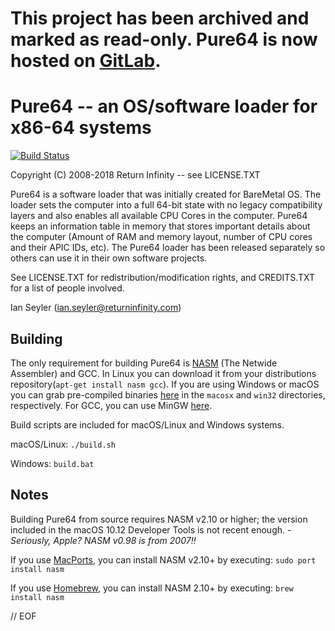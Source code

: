 # This project has been archived and marked as read-only. Pure64 is now hosted on [GitLab](https://gitlab.com/ReturnInfinity/Pure64).

# Pure64 -- an OS/software loader for x86-64 systems

[![Build Status](https://travis-ci.org/ReturnInfinity/Pure64.svg?branch=master)](https://travis-ci.org/ReturnInfinity/Pure64)

Copyright (C) 2008-2018 Return Infinity -- see LICENSE.TXT

Pure64 is a software loader that was initially created for BareMetal OS.
The loader sets the computer into a full 64-bit state with no legacy compatibility layers and also enables all available CPU Cores in the computer.
Pure64 keeps an information table in memory that stores important details about the computer (Amount of RAM and memory layout, number of CPU cores and their APIC IDs, etc).
The Pure64 loader has been released separately so others can use it in their own software projects.

See LICENSE.TXT for redistribution/modification rights, and CREDITS.TXT for a list of people involved.

Ian Seyler (ian.seyler@returninfinity.com)

## Building

The only requirement for building Pure64 is [NASM](http://www.nasm.us/) (The Netwide Assembler) and GCC.
In Linux you can download it from your distributions repository(`apt-get install nasm gcc`).
If you are using Windows or macOS you can grab pre-compiled binaries [here](http://www.nasm.us/pub/nasm/releasebuilds/2.12.02/) in the `macosx` and `win32` directories, respectively.
For GCC, you can use MinGW [here](https://sourceforge.net/projects/mingw/files/).

Build scripts are included for macOS/Linux and Windows systems.

macOS/Linux: `./build.sh`

Windows: `build.bat`

## Notes

Building Pure64 from source requires NASM v2.10 or higher; the version included in the macOS 10.12 Developer Tools is not recent enough. - *Seriously, Apple? NASM v0.98 is from 2007!!*

If you use [MacPorts](http://www.macports.org), you can install NASM v2.10+ by executing: `sudo port install nasm`

If you use [Homebrew](https://brew.sh), you can install NASM 2.10+ by executing: `brew install nasm`

// EOF
